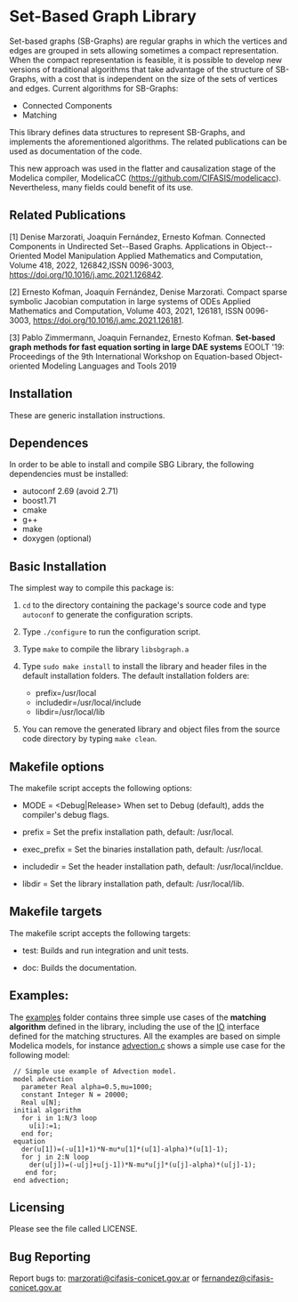 # Set-Based Graph Library

Set-based graphs (SB-Graphs) are regular graphs in which the vertices and edges are grouped in sets allowing sometimes a compact representation. When the compact representation is feasible, it is possible to develop new versions of traditional algorithms that take advantage of the structure of SB-Graphs, with a cost that is independent on the size of the sets of vertices and edges. Current algorithms for SB-Graphs:

  * Connected Components
  * Matching

This library defines data structures to represent SB-Graphs, and implements the aforementioned algorithms. The related publications can be used as documentation of the code.

This new approach was used in the flatter and causalization stage of the Modelica compiler, ModelicaCC (https://github.com/CIFASIS/modelicacc). Nevertheless, many fields could benefit of its use.

## Related Publications

[1] Denise Marzorati, Joaquin Fernández, Ernesto Kofman. Connected Components in Undirected Set--Based Graphs. Applications in Object--Oriented Model Manipulation Applied Mathematics and Computation, Volume 418, 2022, 126842,ISSN 0096-3003, https://doi.org/10.1016/j.amc.2021.126842.

[2] Ernesto Kofman, Joaquín Fernández, Denise Marzorati. Compact sparse symbolic Jacobian computation in large systems of ODEs Applied Mathematics and Computation, Volume 403, 2021, 126181, ISSN 0096-3003, https://doi.org/10.1016/j.amc.2021.126181.

[3] Pablo Zimmermann, Joaquin Fernandez, Ernesto Kofman.
**Set-based graph methods for fast equation sorting in large DAE systems**
 EOOLT '19: Proceedings of the 9th International Workshop on Equation-based Object-oriented Modeling Languages and Tools 2019

## Installation

These are generic installation instructions.

## Dependences

In order to be able to install and compile SBG Library, 
the following  dependencies must be installed: 

  * autoconf 2.69 (avoid 2.71)
  * boost1.71
  * cmake
  * g++
  * make
  * doxygen (optional)     

## Basic Installation

The simplest way to compile this package is:

  1. `cd` to the directory containing the package's source code and type
     `autoconf` to generate the configuration scripts.
  
  2. Type `./configure` to run the configuration script. 
      
  3. Type `make` to compile the library `libsbgraph.a`

  4. Type `sudo make install` to install the library and header files in the 
    default installation folders.
    The default installation folders are:
      * prefix=/usr/local
      * includedir=/usr/local/include
      * libdir=/usr/local/lib

  5. You can remove the generated library and object files from the
     source code directory by typing `make clean`.  

## Makefile options

The makefile script accepts the following options:

  * MODE = <Debug|Release> 	When set to Debug (default), adds the compiler's debug flags.

  * prefix = <Installation prefix path> 	Set the prefix installation path, default: /usr/local.

  * exec_prefix = <Binaries installation path> 	Set the binaries installation path, default: /usr/local.

  * includedir = <Headers installation path> 	Set the header installation path, default: /usr/local/incldue.

  * libdir = <Library installation path> 	Set the library installation path, default: /usr/local/lib.

## Makefile targets

The makefile script accepts the following targets:

  * test: 		Builds and run integration and unit tests.

  * doc:      Builds the documentation.

## Examples:			   
The [examples](https://github.com/CIFASIS/sb-graph/tree/sb-graph-dev/examples) folder contains three simple use cases of the **matching algorithm** defined in the library, including the use of the [IO](https://github.com/CIFASIS/sb-graph/blob/sb-graph-dev/sbg/graph_builders/matching_io.hpp) interface defined for the matching structures.
All the examples are based on simple Modelica models, for instance [advection.c](https://github.com/CIFASIS/sb-graph/blob/sb-graph-dev/examples/advection/advection.c) shows a simple use case for the following model:   

```
 // Simple use example of Advection model.
 model advection
   parameter Real alpha=0.5,mu=1000;
   constant Integer N = 20000;
   Real u[N];
 initial algorithm
   for i in 1:N/3 loop
     u[i]:=1;
   end for;
 equation
   der(u[1])=(-u[1]+1)*N-mu*u[1]*(u[1]-alpha)*(u[1]-1);
   for j in 2:N loop
     der(u[j])=(-u[j]+u[j-1])*N-mu*u[j]*(u[j]-alpha)*(u[j]-1);
    end for;
 end advection; 
```

## Licensing

Please see the file called LICENSE.

## Bug Reporting

Report bugs to: marzorati@cifasis-conicet.gov.ar or fernandez@cifasis-conicet.gov.ar
